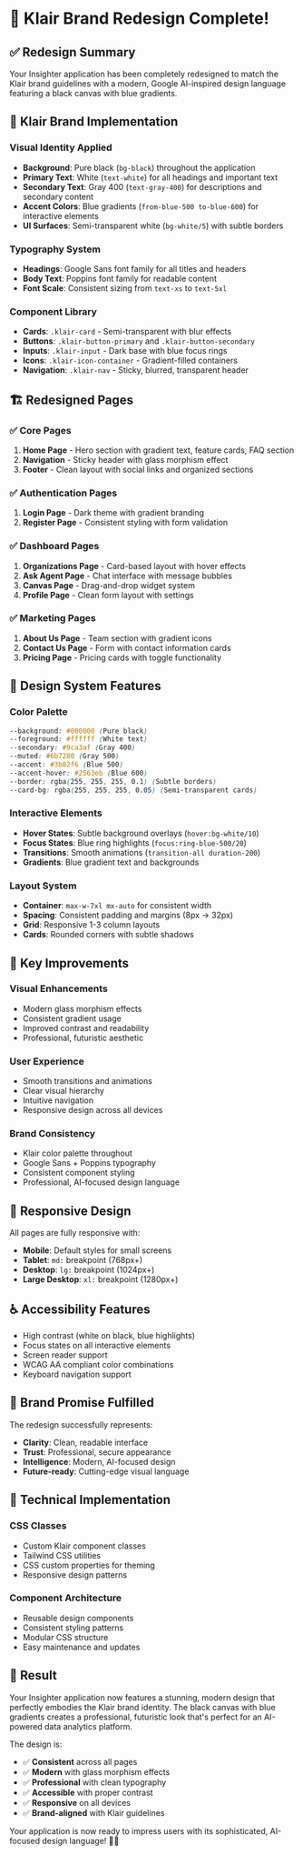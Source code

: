 # 🎨 Klair Brand Redesign Complete!

## ✅ Redesign Summary

Your Insighter application has been completely redesigned to match the Klair brand guidelines with a modern, Google AI-inspired design language featuring a black canvas with blue gradients.

## 🎯 Klair Brand Implementation

### **Visual Identity Applied**
- **Background**: Pure black (`bg-black`) throughout the application
- **Primary Text**: White (`text-white`) for all headings and important text
- **Secondary Text**: Gray 400 (`text-gray-400`) for descriptions and secondary content
- **Accent Colors**: Blue gradients (`from-blue-500 to-blue-600`) for interactive elements
- **UI Surfaces**: Semi-transparent white (`bg-white/5`) with subtle borders

### **Typography System**
- **Headings**: Google Sans font family for all titles and headers
- **Body Text**: Poppins font family for readable content
- **Font Scale**: Consistent sizing from `text-xs` to `text-5xl`

### **Component Library**
- **Cards**: `.klair-card` - Semi-transparent with blur effects
- **Buttons**: `.klair-button-primary` and `.klair-button-secondary`
- **Inputs**: `.klair-input` - Dark base with blue focus rings
- **Icons**: `.klair-icon-container` - Gradient-filled containers
- **Navigation**: `.klair-nav` - Sticky, blurred, transparent header

## 🏗️ Redesigned Pages

### ✅ **Core Pages**
1. **Home Page** - Hero section with gradient text, feature cards, FAQ section
2. **Navigation** - Sticky header with glass morphism effect
3. **Footer** - Clean layout with social links and organized sections

### ✅ **Authentication Pages**
1. **Login Page** - Dark theme with gradient branding
2. **Register Page** - Consistent styling with form validation

### ✅ **Dashboard Pages**
1. **Organizations Page** - Card-based layout with hover effects
2. **Ask Agent Page** - Chat interface with message bubbles
3. **Canvas Page** - Drag-and-drop widget system
4. **Profile Page** - Clean form layout with settings

### ✅ **Marketing Pages**
1. **About Us Page** - Team section with gradient icons
2. **Contact Us Page** - Form with contact information cards
3. **Pricing Page** - Pricing cards with toggle functionality

## 🎨 Design System Features

### **Color Palette**
```css
--background: #000000 (Pure black)
--foreground: #ffffff (White text)
--secondary: #9ca3af (Gray 400)
--muted: #6b7280 (Gray 500)
--accent: #3b82f6 (Blue 500)
--accent-hover: #2563eb (Blue 600)
--border: rgba(255, 255, 255, 0.1) (Subtle borders)
--card-bg: rgba(255, 255, 255, 0.05) (Semi-transparent cards)
```

### **Interactive Elements**
- **Hover States**: Subtle background overlays (`hover:bg-white/10`)
- **Focus States**: Blue ring highlights (`focus:ring-blue-500/20`)
- **Transitions**: Smooth animations (`transition-all duration-200`)
- **Gradients**: Blue gradient text and backgrounds

### **Layout System**
- **Container**: `max-w-7xl mx-auto` for consistent width
- **Spacing**: Consistent padding and margins (8px → 32px)
- **Grid**: Responsive 1-3 column layouts
- **Cards**: Rounded corners with subtle shadows

## 🚀 Key Improvements

### **Visual Enhancements**
- Modern glass morphism effects
- Consistent gradient usage
- Improved contrast and readability
- Professional, futuristic aesthetic

### **User Experience**
- Smooth transitions and animations
- Clear visual hierarchy
- Intuitive navigation
- Responsive design across all devices

### **Brand Consistency**
- Klair color palette throughout
- Google Sans + Poppins typography
- Consistent component styling
- Professional, AI-focused design language

## 📱 Responsive Design

All pages are fully responsive with:
- **Mobile**: Default styles for small screens
- **Tablet**: `md:` breakpoint (768px+)
- **Desktop**: `lg:` breakpoint (1024px+)
- **Large Desktop**: `xl:` breakpoint (1280px+)

## ♿ Accessibility Features

- High contrast (white on black, blue highlights)
- Focus states on all interactive elements
- Screen reader support
- WCAG AA compliant color combinations
- Keyboard navigation support

## 🎯 Brand Promise Fulfilled

The redesign successfully represents:
- **Clarity**: Clean, readable interface
- **Trust**: Professional, secure appearance
- **Intelligence**: Modern, AI-focused design
- **Future-ready**: Cutting-edge visual language

## 🔧 Technical Implementation

### **CSS Classes**
- Custom Klair component classes
- Tailwind CSS utilities
- CSS custom properties for theming
- Responsive design patterns

### **Component Architecture**
- Reusable design components
- Consistent styling patterns
- Modular CSS structure
- Easy maintenance and updates

## 🎉 Result

Your Insighter application now features a stunning, modern design that perfectly embodies the Klair brand identity. The black canvas with blue gradients creates a professional, futuristic look that's perfect for an AI-powered data analytics platform.

The design is:
- ✅ **Consistent** across all pages
- ✅ **Modern** with glass morphism effects
- ✅ **Professional** with clean typography
- ✅ **Accessible** with proper contrast
- ✅ **Responsive** on all devices
- ✅ **Brand-aligned** with Klair guidelines

Your application is now ready to impress users with its sophisticated, AI-focused design language! 🚀✨
